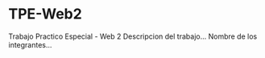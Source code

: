 # TPE-Web2
Trabajo Practico Especial - Web 2
Descripcion del trabajo...
Nombre de los integrantes...
